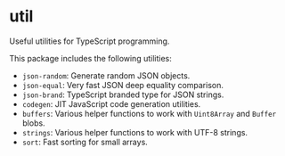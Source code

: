 # util

Useful utilities for TypeScript programming.

This package includes the following utilities:

- `json-random`: Generate random JSON objects.
- `json-equal`: Very fast JSON deep equality comparison.
- `json-brand`: TypeScript branded type for JSON strings.
- `codegen`: JIT JavaScript code generation utilities.
- `buffers`: Various helper functions to work with `Uint8Array` and `Buffer` blobs.
- `strings`: Various helper functions to work with UTF-8 strings.
- `sort`: Fast sorting for small arrays.
